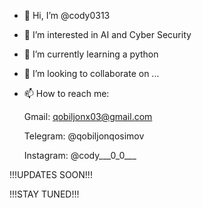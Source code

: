 - 👋 Hi, I’m @cody0313
- 👀 I’m interested in AI and Cyber Security
- 🌱 I’m currently learning a python
- 💞️ I’m looking to collaborate on ...
- 📫 How to reach me:

  Gmail: qobiljonx03@gmail.com
  
  Telegram: @qobiljonqosimov
  
  Instagram: @cody___0_0___

<!---
cody0313/cody0313 is a ✨ special ✨ repository because its `README.md` (this file) appears on your GitHub profile.
You can click the Preview link to take a look at your changes.
--->

!!!UPDATES SOON!!!

!!!STAY TUNED!!!

